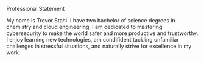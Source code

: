 Professional Statement

My name is Trevor Stahl. I have two bachelor of science degrees in chemistry and cloud engineering. I am dedicated to mastering cybersecurity to make the world safer and more productive and trustworthy. I enjoy learning new technologies, am condifident tackling unfamiliar challenges in stressful situations, and naturally strive for excellence in my work.
